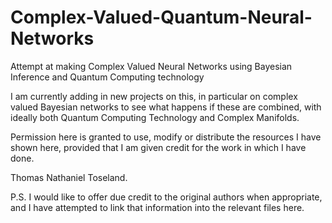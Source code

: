# Complex-Valued-Quantum-Neural-Networks
Attempt at making Complex Valued Neural Networks using Bayesian Inference and Quantum Computing technology

I am currently adding in new projects on this, in particular on complex valued Bayesian networks to see what happens if these are combined, with ideally
both Quantum Computing Technology and Complex Manifolds.

Permission here is granted to use, modify or distribute the resources I have shown here, provided that I am given credit for the work in which I have done.

Thomas Nathaniel Toseland.

P.S. I would like to offer due credit to the original authors when appropriate, and I have attempted to link that information into the relevant files here.
